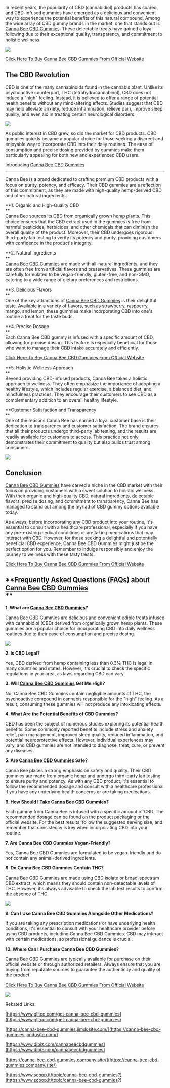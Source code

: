 In recent years, the popularity of CBD (cannabidiol) products has soared, and CBD-infused gummies have emerged as a delicious and convenient way to experience the potential benefits of this natural compound. Among the wide array of CBD gummy brands in the market, one that stands out is [Canna Bee CBD Gummies](https://sites.google.com/view/canna-bee-cbd-gummies-reviews/home). These delectable treats have gained a loyal following due to their exceptional quality, transparency, and commitment to holistic wellness.

[![](https://blogger.googleusercontent.com/img/b/R29vZ2xl/AVvXsEihgEaBbIW4j5J6G3O6qDxwrGNNXaxXvlvRpxiTgOyMjGbOm_7QVcKkHceWUfNismG2OJBjnBuRzd4_OnOO2EIOWDiqEWcjuAyJsAxbaMcGJFfjmQsEyy9mQc2wNZKZLSP6M6fE4cbmtCvY3AC4wFYMi_15TVEss2-4aPU0Twv4U15-bcM2pZTDj20TnyRk/w640-h350/Screenshot%20(921).png)](https://www.glitco.com/get-canna-bee-cbd-gummies)

[Click Here To Buy Canna Bee CBD Gummies From Official Website](https://www.glitco.com/get-canna-bee-cbd-gummies)

The CBD Revolution
------------------

  
CBD is one of the many cannabinoids found in the cannabis plant. Unlike its psychoactive counterpart, THC (tetrahydrocannabinol), CBD does not induce a "high" feeling. Instead, it is believed to offer a range of potential health benefits without any mind-altering effects. Studies suggest that CBD may help alleviate anxiety, reduce inflammation, relieve pain, improve sleep quality, and even aid in treating certain neurological disorders.

[![](https://blogger.googleusercontent.com/img/b/R29vZ2xl/AVvXsEiajn6_ub675k6KJ6-awCTzbv_p6a0CFRJjCPDl4ZtNQ3fOx8lipOyLW_-NuillwA9wJI7-4uvaFSZ_zwAdGmle3Alqv5MXrWKOC1zR3xkKPHc3VcNqnxJii6jwaLp6IjGgkuUH-4l19Ab9MviFQKhRO7FUy--3vvDxFuU_gtIPuNFyBxL0sCvhGbKJMrBI/w640-h342/Screenshot%20(922).png)](https://www.glitco.com/get-canna-bee-cbd-gummies)  
  
As public interest in CBD grew, so did the market for CBD products. CBD gummies quickly became a popular choice for those seeking a discreet and enjoyable way to incorporate CBD into their daily routines. The ease of consumption and precise dosing provided by gummies make them particularly appealing for both new and experienced CBD users.  
  

Introducing [Canna Bee CBD Gummies](https://sites.google.com/view/cannabeecbdgummies/home)  

---------------------------------------------------------------------------------------------

  
Canna Bee is a brand dedicated to crafting premium CBD products with a focus on purity, potency, and efficacy. Their CBD gummies are a reflection of this commitment, as they are made with high-quality hemp-derived CBD and other natural ingredients.  
  
**1\. Organic and High-Quality CBD  
**  
Canna Bee sources its CBD from organically grown hemp plants. This choice ensures that the CBD extract used in the gummies is free from harmful pesticides, herbicides, and other chemicals that can diminish the overall quality of the product. Moreover, their CBD undergoes rigorous third-party lab testing to verify its potency and purity, providing customers with confidence in the product's integrity.  
  
**2\. Natural Ingredients  
**  
[Canna Bee CBD Gummies](https://sites.google.com/view/canna-bee-cbd-gummies/home) are made with all-natural ingredients, and they are often free from artificial flavors and preservatives. These gummies are carefully formulated to be vegan-friendly, gluten-free, and non-GMO, catering to a wide range of dietary preferences and restrictions.  
  
**3\. Delicious Flavors  
**  
One of the key attractions of [Canna Bee CBD Gummies](https://colab.research.google.com/drive/10U1DjV7meX-u23H9QMbXYRB1Fo7_Ki1H#scrollTo=7Gjg2qsvixOK) is their delightful taste. Available in a variety of flavors, such as strawberry, raspberry, mango, and lemon, these gummies make incorporating CBD into one's routine a treat for the taste buds.  
  
**4\. Precise Dosage  
**  
Each Canna Bee CBD gummy is infused with a specific amount of CBD, allowing for precise dosing. This feature is especially beneficial for those who want to manage their CBD intake accurately and efficiently.  
  
[Click Here To Buy Canna Bee CBD Gummies From Official Website](https://www.glitco.com/get-canna-bee-cbd-gummies)

  
**5\. Holistic Wellness Approach  
**  
Beyond providing CBD-infused products, Canna Bee takes a holistic approach to wellness. They often emphasize the importance of adopting a healthy lifestyle, which includes regular exercise, a balanced diet, and mindfulness practices. They encourage their customers to see CBD as a complementary addition to an overall healthy lifestyle.  
  
**Customer Satisfaction and Transparency  
**  
One of the reasons Canna Bee has earned a loyal customer base is their dedication to transparency and customer satisfaction. The brand ensures that all their products undergo third-party lab testing, and the results are readily available for customers to access. This practice not only demonstrates their commitment to quality but also builds trust among consumers.

  

[![](https://blogger.googleusercontent.com/img/b/R29vZ2xl/AVvXsEjfkEDLGBKIfhOGKNAX_zmiBysFavHBUr_jlnkYa1qNgOfbj2DMvSB7n8ubyNyAtDO5H-gY-nZMoZF9jqiLoy5mHYxHYHpv8wwBREO1o_w-cGSzMLgqP-bKZ11_hr35qvL-LacvZHlxgSDusQbg75IdAZBbdXalV835ITGBYpEzFrRoLFh4M7Ejw9SYOrhb/w640-h344/Screenshot%20(925).png)](https://www.glitco.com/get-canna-bee-cbd-gummies)  
  

Conclusion
----------

  
[Canna Bee CBD Gummies](https://groups.google.com/g/canna-bee-cbd-gummies/c/MPrwPScQjVI) have carved a niche in the CBD market with their focus on providing customers with a sweet solution to holistic wellness. With their organic and high-quality CBD, natural ingredients, delectable flavors, precise dosing, and commitment to transparency, Canna Bee has managed to stand out among the myriad of CBD gummy options available today.  
  
As always, before incorporating any CBD product into your routine, it's essential to consult with a healthcare professional, especially if you have any pre-existing medical conditions or are taking medications that may interact with CBD. However, for those seeking a delightful and potentially beneficial CBD experience, Canna Bee CBD Gummies might just be the perfect option for you. Remember to indulge responsibly and enjoy the journey to wellness with these tasty treats.

[Click Here To Buy Canna Bee CBD Gummies From Official Website](https://www.glitco.com/get-canna-bee-cbd-gummies)

**Frequently Asked Questions (FAQs) about [Canna Bee CBD Gummies](https://lookerstudio.google.com/reporting/62519e2d-6be4-4bbc-8109-90d0ba1fa6bb/page/LwUXD)  
**
-----------------------------------------------------------------------------------------------------------------------------------------------------------------

  
**1\. What are [Canna Bee CBD Gummies](https://canna-bee-cbd-gummies.company.site/)?**

Canna Bee CBD Gummies are delicious and convenient edible treats infused with cannabidiol (CBD) derived from organically grown hemp plants. These gummies are a popular choice for incorporating CBD into daily wellness routines due to their ease of consumption and precise dosing.

[![](https://blogger.googleusercontent.com/img/b/R29vZ2xl/AVvXsEjjSMtDgDLlcgfIwwL4yCJDZ5Ujt_8-NdRWU4j1NPanyKUUrQcZJ2MRDXf5Yrqus4FEas4UNCM2-ZROD_4pFAVtIu6S0wAQCu3rtwUycQ2zoePylaPHlQ7ln85zy3__PTYqeGRJeSkTqOOnmrR2XoGJLxub5-CTJEfZWmPEtTMtlHS2S8zA1RPEF-ygqF6G/w640-h140/Screenshot%20(924).png)](https://www.glitco.com/get-canna-bee-cbd-gummies)  
  
**2\. Is CBD Legal?**

Yes, CBD derived from hemp containing less than 0.3% THC is legal in many countries and states. However, it's crucial to check the specific regulations in your area, as laws regarding CBD can vary.  
  
**3\. Will [Canna Bee CBD Gummies](https://www.dibiz.com/cannabeecbdgummies) Get Me High?**

No, Canna Bee CBD Gummies contain negligible amounts of THC, the psychoactive compound in cannabis responsible for the "high" feeling. As a result, consuming these gummies will not produce any intoxicating effects.  
  
**4\. What Are the Potential Benefits of CBD Gummies?**

CBD has been the subject of numerous studies exploring its potential health benefits. Some commonly reported benefits include stress and anxiety relief, pain management, improved sleep quality, reduced inflammation, and potential neuroprotective effects. However, individual experiences may vary, and CBD gummies are not intended to diagnose, treat, cure, or prevent any diseases.  
  
**5\. Are [Canna Bee CBD Gummies](https://canna-bee-cbd-gummies.jimdosite.com/) Safe?**

  
Canna Bee places a strong emphasis on safety and quality. Their CBD gummies are made from organic hemp and undergo third-party lab testing to ensure purity and potency. As with any CBD product, it's essential to follow the recommended dosage and consult with a healthcare professional if you have any underlying health concerns or are taking medications.  
  
**6\. How Should I Take Canna Bee CBD Gummies?**

  
Each gummy from Canna Bee is infused with a specific amount of CBD. The recommended dosage can be found on the product packaging or the official website. For the best results, follow the suggested serving size, and remember that consistency is key when incorporating CBD into your routine.  
  
**7\. Are Canna Bee CBD Gummies Vegan-Friendly?**

  
Yes, Canna Bee CBD Gummies are formulated to be vegan-friendly and do not contain any animal-derived ingredients.  
  
**8\. Do Canna Bee CBD Gummies Contain THC?**

  
Canna Bee CBD Gummies are made using CBD isolate or broad-spectrum CBD extract, which means they should contain non-detectable levels of THC. However, it's always advisable to check the lab test results to confirm the absence of THC.

[![](https://blogger.googleusercontent.com/img/b/R29vZ2xl/AVvXsEiC3_XOwu7BrciZddjvHftT5gRssrtDkoI9vBCzhj19SEQFbXozZO0EhGt0TaASRhFCO4IQ4tUA5XkLS0eb4euB-BiZtbpaEYszF5-dVI4WTwSrBGqMWAa_BtktYO7mPKDliQ_dZJtq6alzYLqjvpWW-fxcxnW5ADyAkaUr-LGI8mtyBY_l4mGHiLnzTqCK/w640-h146/Screenshot%20(923).png)](https://www.glitco.com/get-canna-bee-cbd-gummies)  
  
**9\. Can I Use Canna Bee CBD Gummies Alongside Other Medications?**

  
If you are taking any prescription medications or have underlying health conditions, it's essential to consult with your healthcare provider before using CBD products, including Canna Bee CBD Gummies. CBD may interact with certain medications, so professional guidance is crucial.  
  
**10\. Where Can I Purchase Canna Bee CBD Gummies?**

  
Canna Bee CBD Gummies are typically available for purchase on their official website or through authorized retailers. Always ensure that you are buying from reputable sources to guarantee the authenticity and quality of the product.

[Click Here To Buy Canna Bee CBD Gummies From Official Website](https://www.glitco.com/get-canna-bee-cbd-gummies)

[![](https://blogger.googleusercontent.com/img/b/R29vZ2xl/AVvXsEjsX4bOOde2pSXKRhvwY8nJses_y-QUOzKmTV9dyQnIP2hDnhOVqGuIhZkFFzcpPWjzg_GggVQNr_V-tuoeH2zf79beo_9iaGCzb8PyVK7XrbFisuXl6BrB76c2doBFItX2L3tUnqj-Cj84hD6gccUxkzPtErU_sqoXmkYuiHOVWIXZgkJxOxmQqPnRLugb/w640-h380/Screenshot%20(926).png)](https://www.glitco.com/get-canna-bee-cbd-gummies)

Rekated Links:

[https://www.glitco.com/get-canna-bee-cbd-gummies](https://www.glitco.com/get-canna-bee-cbd-gummies)

[https://canna-bee-cbd-gummies.jimdosite.com/](https://canna-bee-cbd-gummies.jimdosite.com/)

[https://www.dibiz.com/cannabeecbdgummies](https://www.dibiz.com/cannabeecbdgummies)

[https://canna-bee-cbd-gummies.company.site/](https://canna-bee-cbd-gummies.company.site/)

[https://www.scoop.it/topic/canna-bee-cbd-gummies?](https://www.scoop.it/topic/canna-bee-cbd-gummies?)
